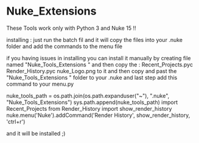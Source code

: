 # Nuke_Extensions

These Tools work only with Python 3 and Nuke 15 !! 


installing :
just run the batch fil and it will copy the files into your .nuke folder and add the commands to the menu file 


if you having issues in installing you can install it manually by creating file named "Nuke_Tools_Extensions "
and then copy the :
Recent_Projects.pyc
Render_History.pyc
nuke_Logo.png 
to it and then copy and past the "Nuke_Tools_Extensions " folder to your .nuke 
and last step add this command to your menu.py


nuke_tools_path = os.path.join(os.path.expanduser("~"), ".nuke", "Nuke_Tools_Extensions") 
sys.path.append(nuke_tools_path) 
import Recent_Projects 
from Render_History import show_render_history 
nuke.menu('Nuke').addCommand('Render History', show_render_history, 'ctrl+r') 


and it will be installed ;)


